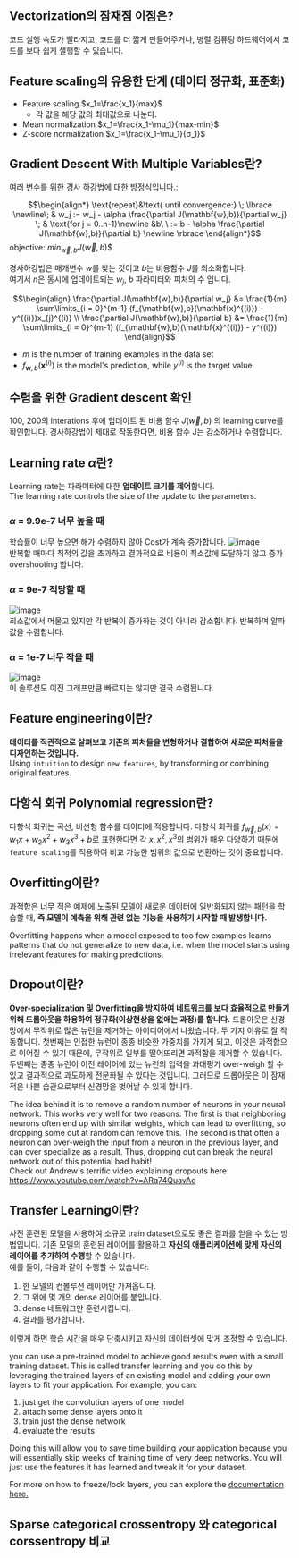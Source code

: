 ## Vectorization의 잠재점 이점은?
코드 실행 속도가 빨라지고, 코드를 더 짧게 만들어주거나, 병렬 컴퓨팅 하드웨어에서 코드를 보다 쉽게 샐행할 수 있습니다.

## Feature scaling의 유용한 단계 (데이터 정규화, 표준화)
 * Feature scaling $x_1=\frac{x_1}{max}$
   * 각 값을 해당 값의 최대값으로 나눈다.
 * Mean normalization $x_1=\frac{x_1-\mu_1}{max-min}$
 * Z-score normalization $x_1=\frac{x_1-\mu_1}{σ_1}$

## Gradient Descent With Multiple Variables란?
여러 변수를 위한 경사 하강법에 대한 방정식입니다.:

$$\begin{align*} \text{repeat}&\text{ until convergence:} \; \lbrace \newline\;
& w_j := w_j -  \alpha \frac{\partial J(\mathbf{w},b)}{\partial w_j}   \; & \text{for j = 0..n-1}\newline
&b\ \ := b -  \alpha \frac{\partial J(\mathbf{w},b)}{\partial b}  \newline \rbrace
\end{align*}$$
objective: $min_{\vec w, b}J(\vec w, b)$$  

경사하강법은 매개변수 $w$를 찾는 것이고 $b$는 비용함수 $J$를 최소화합니다.  
여기서 $n$은 동시에 업데이트되는 $w_j$,  $b$ 파라미터와 피처의 수 입니다.  

$$\begin{align}
\frac{\partial J(\mathbf{w},b)}{\partial w_j}  &= \frac{1}{m} \sum\limits_{i = 0}^{m-1} (f_{\mathbf{w},b}(\mathbf{x}^{(i)}) - y^{(i)})x_{j}^{(i)}   \\
\frac{\partial J(\mathbf{w},b)}{\partial b}  &= \frac{1}{m} \sum\limits_{i = 0}^{m-1} (f_{\mathbf{w},b}(\mathbf{x}^{(i)}) - y^{(i)}) 
\end{align}$$

* $m$ is the number of training examples in the data set
*  $f_{\mathbf{w},b}(\mathbf{x}^{(i)})$ is the model's prediction, while $y^{(i)}$ is the target value


## 수렴을 위한 Gradient descent 확인
100, 200의 interations 후에 업데이트 된 비용 함수 $J(\vec w, b)$ 의 learning curve를 확인합니다. 경사하강법이 제대로 작동한다면, 비용 함수 J는 감소하거나 수렴합니다.

## Learning rate $\alpha$란? 
Learning rate는 파라미터에 대한 **업데이트 크기를 제어**합니다.  
The learning rate controls the size of the update to the parameters.

### $\alpha$ = 9.9e-7 너무 높을 때
학습률이 너무 높으면 해가 수렴하지 않아 Cost가 계속 증가합니다.
![image](https://user-images.githubusercontent.com/108461149/230441141-5376f586-b16e-4a30-a4e0-8f83417192f7.png)  
반복할 때마다 최적의 값을 초과하고 결과적으로 비용이 최소값에 도달하지 않고 증가 overshooting 합니다.
### $\alpha$ = 9e-7 적당할 때
![image](https://user-images.githubusercontent.com/108461149/230444412-4bc2dd84-6c00-4095-b5fd-5e77927529ce.png)  
최소값에서 머물고 있지만 각 반복이 증가하는 것이 아니라 감소합니다. 반복하며 알파값을 수렴합니다.
### $\alpha$ = 1e-7 너무 작을 때
![image](https://user-images.githubusercontent.com/108461149/230444659-90ebe8a1-9e36-4f88-8509-825b0d8aedec.png)  
이 솔루션도 이전 그래프만큼 빠르지는 않지만 결국 수렴됩니다.

## Feature engineering이란?
**데이터를 직관적으로 살펴보고 기존의 피처들을 변형하거나 결합하여 새로운 피처들을 디자인하는 것입니다.**  
Using `intuition` to design `new features`, by transforming or combining original features.

## 다항식 회귀 Polynomial regression란?
다항식 회귀는 곡선, 비선형 함수를 데이터에 적용합니다. 다항식 회귀를 $f_{\vec w, b}(x)=w_1x+w_2x^2+w_3x^3+b$로 표현한다면 각 $x, x^2, x^3$의 범위가 매우 다양하기 때문에 `feature scaling`를 적용하여 비교 가능한 범위의 값으로 변환하는 것이 중요합니다.

## Overfitting이란?

과적합은 너무 적은 예제에 노출된 모델이 새로운 데이터에 일반화되지 않는 패턴을 학습할 때, **즉 모델이 예측을 위해 관련 없는 기능을 사용하기 시작할 때 발생합니다.**  

Overfitting happens when a model exposed to too few examples learns patterns that do not generalize to new data, i.e. when the model starts using irrelevant features for making predictions.

## Dropout이란?

**Over-specialization 및 Overfitting을 방지하여 네트워크를 보다 효율적으로 만들기 위해 드롭아웃을 하용하여 정규화(이상현상을 없애는 과정)를 합니다.** 드롭아웃은 신경망에서 무작위로 많은 뉴런을 제거하는 아이디어에서 나왔습니다. 두 가지 이유로 잘 작동합니다. 첫번째는 인접한 뉴런이 종종 비슷한 가중치를 가지게 되고, 이것은 과적합으로 이어질 수 있기 때문에, 무작위로 일부를 떨어뜨리면 과적합을 제거할 수 있습니다. 두번째는 종종 뉴런이 이전 레이어에 있는 뉴런의 입력을 과대평가 over-weigh 할 수 있고 결과적으로 과도하게 전문화될 수 있다는 것입니다. 그러므로 드롭아웃은 이 잠재적은 나쁜 습관으로부터 신경망을 벗어날 수 있게 합니다.  

The idea behind it is to remove a random number of neurons in your neural network. This works very well for two reasons: The first is that neighboring neurons often end up with similar weights, which can lead to overfitting, so dropping some out at random can remove this. The second is that often a neuron can over-weigh the input from a neuron in the previous layer, and can over specialize as a result. Thus, dropping out can break the neural network out of this potential bad habit!  
Check out Andrew's terrific video explaining dropouts here: https://www.youtube.com/watch?v=ARq74QuavAo

## Transfer Learning이란?

사전 훈련된 모델을 사용하여 소규모 train dataset으로도 좋은 결과를 얻을 수 있는 방법입니다. 기존 모델의 훈련된 레이어를 활용하고 **자신의 애플리케이션에 맞게 자신의 레이어를 추가하여 수행**할 수 있습니다.  
예를 들어, 다음과 같이 수행할 수 있습니다:  
1. 한 모델의 컨볼루션 레이어만 가져옵니다.
2. 그 위에 몇 개의 dense 레이어를 붙입니다.
3. dense 네트워크만 훈련시킵니다.
4. 결과를 평가합니다.

이렇게 하면 학습 시간을 매우 단축시키고 자신의 데이터셋에 맞게 조정할 수 있습니다.  

you can use a pre-trained model to achieve good results even with a small training dataset. This is called transfer learning and you do this by leveraging the trained layers of an existing model and adding your own layers to fit your application. For example, you can:  
1. just get the convolution layers of one model
2. attach some dense layers onto it
3. train just the dense network
4. evaluate the results  

Doing this will allow you to save time building your application because you will essentially skip weeks of training time of very deep networks. You will just use the features it has learned and tweak it for your dataset. 

For more on how to freeze/lock layers, you can explore the [documentation here.](https://www.tensorflow.org/tutorials/images/transfer_learning?hl=ko)

## Sparse categorical crossentropy 와 categorical corssentropy 비교
